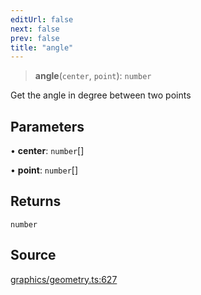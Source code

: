 ```yaml
---
editUrl: false
next: false
prev: false
title: "angle"
---
```


> **angle**(`center`, `point`): `number`

Get the angle in degree between two points

## Parameters

• **center**: `number`[]

• **point**: `number`[]

## Returns

`number`

## Source

[graphics/geometry.ts:627](https://github.com/dgmjs/dgmjs/blob/main/packages/core/src/graphics/geometry.ts#L627)
